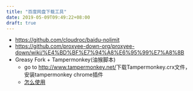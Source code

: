 ```yaml
---
title: "百度网盘下载工具"
date: 2019-05-09T09:49:22+08:00
draft: true
---
```

- https://github.com/cloudroc/baidu-nolimit
- https://github.com/proxyee-down-org/proxyee-down/wiki/%E4%BD%BF%E7%94%A8%E6%95%99%E7%A8%8B
- Greasy Fork  +  Tampermonkey(油猴脚本)
	- go to <http://www.tampermonkey.net/>下载Tampermonkey.crx文件， 安装tampermonkey chrome插件
	- [怎么使用](https://blog.csdn.net/imvainiycos/article/details/81844539)
